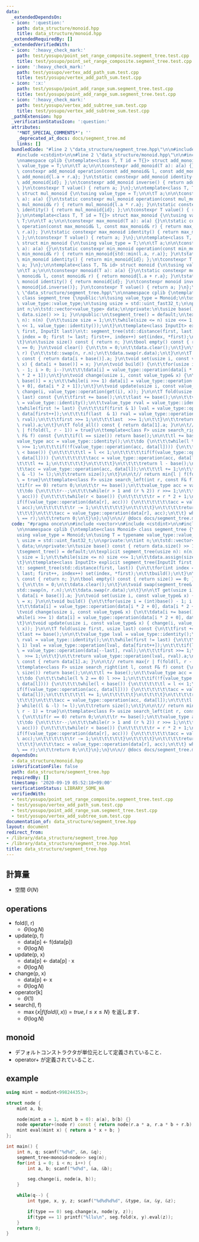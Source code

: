 ```yaml
---
data:
  _extendedDependsOn:
  - icon: ':question:'
    path: data_structure/monoid.hpp
    title: data_structure/monoid.hpp
  _extendedRequiredBy: []
  _extendedVerifiedWith:
  - icon: ':heavy_check_mark:'
    path: test/yosupo/point_set_range_composite.segment_tree.test.cpp
    title: test/yosupo/point_set_range_composite.segment_tree.test.cpp
  - icon: ':heavy_check_mark:'
    path: test/yosupo/vertex_add_path_sum.test.cpp
    title: test/yosupo/vertex_add_path_sum.test.cpp
  - icon: ':x:'
    path: test/yosupo/point_add_range_sum.segment_tree.test.cpp
    title: test/yosupo/point_add_range_sum.segment_tree.test.cpp
  - icon: ':heavy_check_mark:'
    path: test/yosupo/vertex_add_subtree_sum.test.cpp
    title: test/yosupo/vertex_add_subtree_sum.test.cpp
  _pathExtension: hpp
  _verificationStatusIcon: ':question:'
  attributes:
    '*NOT_SPECIAL_COMMENTS*': ''
    _deprecated_at_docs: docs/segment_tree.md
    links: []
  bundledCode: "#line 2 \"data_structure/segment_tree.hpp\"\n\n#include <vector>\n\
    #include <cstdint>\n\n#line 2 \"data_structure/monoid.hpp\"\n\n#include <algorithm>\n\
    \nnamespace cplib {\ntemplate<class T, T id = T{}> struct add_monoid {\n\tusing\
    \ value_type = T;\n\n\tT a;\n\n\tconstexpr add_monoid(T a): a(a) {}\n\tstatic\
    \ constexpr add_monoid operation(const add_monoid& l, const add_monoid& r) { return\
    \ add_monoid{l.a + r.a}; }\n\tstatic constexpr add_monoid identity() { return\
    \ add_monoid{id}; };\n\tconstexpr add_monoid inverse() { return add_monoid{-a};\
    \ }\n\tconstexpr T value() { return a; }\n};\n\ntemplate<class T, T id = T{1}>\
    \ struct mul_monoid {\n\tusing value_type = T;\n\n\tT a;\n\n\tconstexpr mul_monoid(T\
    \ a): a(a) {}\n\tstatic constexpr mul_monoid operation(const mul_monoid& l, const\
    \ mul_monoid& r) { return mul_monoid{l.a * r.a}; }\n\tstatic constexpr mul_monoid\
    \ identity() { return mul_monoid{id}; };\n\tconstexpr T value() { return a; }\n\
    };\n\ntemplate<class T, T id = T{}> struct max_monoid {\n\tusing value_type =\
    \ T;\n\n\tT a;\n\n\tconstexpr max_monoid(T a): a(a) {}\n\tstatic constexpr max_monoid\
    \ operation(const max_monoid& l, const max_monoid& r) { return max_monoid{std::max(l.a,\
    \ r.a)}; }\n\tstatic constexpr max_monoid identity() { return max_monoid{id};\
    \ };\n\tconstexpr T value() { return a; }\n};\n\ntemplate<class T, T id = T{}>\
    \ struct min_monoid {\n\tusing value_type = T;\n\n\tT a;\n\n\tconstexpr min_monoid(T\
    \ a): a(a) {}\n\tstatic constexpr min_monoid operation(const min_monoid& l, const\
    \ min_monoid& r) { return min_monoid{std::min(l.a, r.a)}; }\n\tstatic constexpr\
    \ min_monoid identity() { return min_monoid{id}; };\n\tconstexpr T value() { return\
    \ a; }\n};\n\ntemplate<class T, T& id> struct monoid {\n\tusing value_type = T;\n\
    \n\tT a;\n\n\tconstexpr monoid(T a): a(a) {}\n\tstatic constexpr monoid operation(const\
    \ monoid& l, const monoid& r) { return monoid{l.a + r.a}; }\n\tstatic constexpr\
    \ monoid identity() { return monoid{id}; }\n\tconstexpr monoid inverse() { return\
    \ monoid{id.inverse()}; }\n\tconstexpr T value() { return a; }\n};\n}\n#line 7\
    \ \"data_structure/segment_tree.hpp\"\n\nnamespace cplib {\ntemplate<class Monoid>\
    \ class segment_tree {\npublic:\n\tusing value_type = Monoid;\n\tusing T = typename\
    \ value_type::value_type;\n\tusing usize = std::uint_fast32_t;\n\nprivate:\n\t\
    int n;\n\tstd::vector<value_type> data;\n\nprivate:\n\tusize base() const { return\
    \ data.size() >> 1; }\n\npublic:\n\tsegment_tree() = default;\n\texplicit segment_tree(usize\
    \ n): n(n) {\n\t\tusize size = 1;\n\t\twhile(size <= n) size <<= 1;\n\t\tdata.assign(size\
    \ << 1, value_type::identity());\n\t}\n\ttemplate<class InputIt> explicit segment_tree(InputIt\
    \ first, InputIt last)\n\t: segment_tree(std::distance(first, last)) {\n\t\tfor(int\
    \ index = 0; first != last; first++, index++) set(index, *first);\n\t\tbuild();\n\
    \t}\n\n\tusize size() const { return n; }\n\tbool empty() const { return size()\
    \ == 0; }\n\tvoid clear() {\n\t\tn = 0;\n\t\tdata.clear();\n\t}\n\tvoid swap(segment_tree&\
    \ r) {\n\t\tstd::swap(n, r.n);\n\t\tdata.swap(r.data);\n\t}\n\n\tT get(usize i)\
    \ const { return data[i + base()].a; }\n\tvoid set(usize i, const value_type&\
    \ x) { data[i + base()] = x; }\n\n\tvoid build() {\n\t\tfor(usize i = (int)base()\
    \ - 1; i > 0; i--)\n\t\t\tdata[i] = value_type::operation(data[i * 2 + 0], data[i\
    \ * 2 + 1]);\n\t}\n\tvoid change(usize i, const value_type& x) {\n\t\tdata[i +=\
    \ base()] = x;\n\t\twhile(i >>= 1) data[i] = value_type::operation(data[i * 2\
    \ + 0], data[i * 2 + 1]);\n\t}\n\tvoid update(usize i, const value_type& x) {\
    \ change(i, value_type::operation(get(i), x)); }\n\n\tT fold(usize first, usize\
    \ last) const {\n\t\tfirst += base();\n\t\tlast += base();\n\n\t\tvalue_type lval\
    \ = value_type::identity();\n\t\tvalue_type rval = value_type::identity();\n\t\
    \twhile(first != last) {\n\t\t\tif(first & 1) lval = value_type::operation(lval,\
    \ data[first++]);\n\t\t\tif(last  & 1) rval = value_type::operation(data[--last],\
    \ rval);\n\t\t\tfirst >>= 1;\n\t\t\tlast  >>= 1;\n\t\t}\n\t\treturn value_type::operation(lval,\
    \ rval).a;\n\t}\n\tT fold_all() const { return data[1].a; }\n\n\t// return max{r\
    \ | f(fold(l, r - 1)) = true}\n\ttemplate<class F> usize search_right(int l, const\
    \ F& f) const {\n\t\tif(l == size()) return base();\n\n\t\tl += base();\n\t\t\
    value_type acc = value_type::identity();\n\t\tdo {\n\t\t\twhile(l % 2 == 0) l\
    \ >>= 1;\n\t\t\tif(!f(value_type::operation(acc, data[l]))) {\n\t\t\t\twhile(l\
    \ < base()) {\n\t\t\t\t\tl = l << 1;\n\t\t\t\t\tif(f(value_type::operation(acc,\
    \ data[l]))) {\n\t\t\t\t\t\tacc = value_type::operation(acc, data[l]);\n\t\t\t\
    \t\t\tl += 1;\n\t\t\t\t\t}\n\t\t\t\t}\n\t\t\t\treturn l - base();\n\t\t\t}\n\t\
    \t\tacc = value_type::operation(acc, data[l]);\n\t\t\tl += 1;\n\t\t} while((l\
    \ & -l) != l);\n\t\treturn size();\n\t}\n\n\t// return min{l | f(fold(l, r - 1)\
    \ = true}\n\ttemplate<class F> usize search_left(int r, const F& f) const {\n\t\
    \tif(r == 0) return 0;\n\n\t\tr += base();\n\t\tvalue_type acc = value_type::identity();\n\
    \t\tdo {\n\t\t\tr--;\n\t\t\twhile(r > 1 and (r % 2)) r >>= 1;\n\t\t\tif(!f(value_type::operation(data[r],\
    \ acc))) {\n\t\t\t\twhile(r < base()) {\n\t\t\t\t\tr = r * 2 + 1;\n\t\t\t\t\t\
    if(f(value_type::operation(data[r], acc))) {\n\t\t\t\t\t\tacc = value_type::operation(data[r],\
    \ acc);\n\t\t\t\t\t\tr -= 1;\n\t\t\t\t\t}\n\t\t\t\t}\n\t\t\t\treturn r + 1 - base();\n\
    \t\t\t}\n\t\t\tacc = value_type::operation(data[r], acc);\n\t\t} while((r & -r)\
    \ == r);\n\t\treturn 0;\n\t}\n};\n}\n\n// @docs docs/segment_tree.md\n"
  code: "#pragma once\n\n#include <vector>\n#include <cstdint>\n\n#include \"../data_structure/monoid.hpp\"\
    \n\nnamespace cplib {\ntemplate<class Monoid> class segment_tree {\npublic:\n\t\
    using value_type = Monoid;\n\tusing T = typename value_type::value_type;\n\tusing\
    \ usize = std::uint_fast32_t;\n\nprivate:\n\tint n;\n\tstd::vector<value_type>\
    \ data;\n\nprivate:\n\tusize base() const { return data.size() >> 1; }\n\npublic:\n\
    \tsegment_tree() = default;\n\texplicit segment_tree(usize n): n(n) {\n\t\tusize\
    \ size = 1;\n\t\twhile(size <= n) size <<= 1;\n\t\tdata.assign(size << 1, value_type::identity());\n\
    \t}\n\ttemplate<class InputIt> explicit segment_tree(InputIt first, InputIt last)\n\
    \t: segment_tree(std::distance(first, last)) {\n\t\tfor(int index = 0; first !=\
    \ last; first++, index++) set(index, *first);\n\t\tbuild();\n\t}\n\n\tusize size()\
    \ const { return n; }\n\tbool empty() const { return size() == 0; }\n\tvoid clear()\
    \ {\n\t\tn = 0;\n\t\tdata.clear();\n\t}\n\tvoid swap(segment_tree& r) {\n\t\t\
    std::swap(n, r.n);\n\t\tdata.swap(r.data);\n\t}\n\n\tT get(usize i) const { return\
    \ data[i + base()].a; }\n\tvoid set(usize i, const value_type& x) { data[i + base()]\
    \ = x; }\n\n\tvoid build() {\n\t\tfor(usize i = (int)base() - 1; i > 0; i--)\n\
    \t\t\tdata[i] = value_type::operation(data[i * 2 + 0], data[i * 2 + 1]);\n\t}\n\
    \tvoid change(usize i, const value_type& x) {\n\t\tdata[i += base()] = x;\n\t\t\
    while(i >>= 1) data[i] = value_type::operation(data[i * 2 + 0], data[i * 2 + 1]);\n\
    \t}\n\tvoid update(usize i, const value_type& x) { change(i, value_type::operation(get(i),\
    \ x)); }\n\n\tT fold(usize first, usize last) const {\n\t\tfirst += base();\n\t\
    \tlast += base();\n\n\t\tvalue_type lval = value_type::identity();\n\t\tvalue_type\
    \ rval = value_type::identity();\n\t\twhile(first != last) {\n\t\t\tif(first &\
    \ 1) lval = value_type::operation(lval, data[first++]);\n\t\t\tif(last  & 1) rval\
    \ = value_type::operation(data[--last], rval);\n\t\t\tfirst >>= 1;\n\t\t\tlast\
    \  >>= 1;\n\t\t}\n\t\treturn value_type::operation(lval, rval).a;\n\t}\n\tT fold_all()\
    \ const { return data[1].a; }\n\n\t// return max{r | f(fold(l, r - 1)) = true}\n\
    \ttemplate<class F> usize search_right(int l, const F& f) const {\n\t\tif(l ==\
    \ size()) return base();\n\n\t\tl += base();\n\t\tvalue_type acc = value_type::identity();\n\
    \t\tdo {\n\t\t\twhile(l % 2 == 0) l >>= 1;\n\t\t\tif(!f(value_type::operation(acc,\
    \ data[l]))) {\n\t\t\t\twhile(l < base()) {\n\t\t\t\t\tl = l << 1;\n\t\t\t\t\t\
    if(f(value_type::operation(acc, data[l]))) {\n\t\t\t\t\t\tacc = value_type::operation(acc,\
    \ data[l]);\n\t\t\t\t\t\tl += 1;\n\t\t\t\t\t}\n\t\t\t\t}\n\t\t\t\treturn l - base();\n\
    \t\t\t}\n\t\t\tacc = value_type::operation(acc, data[l]);\n\t\t\tl += 1;\n\t\t\
    } while((l & -l) != l);\n\t\treturn size();\n\t}\n\n\t// return min{l | f(fold(l,\
    \ r - 1) = true}\n\ttemplate<class F> usize search_left(int r, const F& f) const\
    \ {\n\t\tif(r == 0) return 0;\n\n\t\tr += base();\n\t\tvalue_type acc = value_type::identity();\n\
    \t\tdo {\n\t\t\tr--;\n\t\t\twhile(r > 1 and (r % 2)) r >>= 1;\n\t\t\tif(!f(value_type::operation(data[r],\
    \ acc))) {\n\t\t\t\twhile(r < base()) {\n\t\t\t\t\tr = r * 2 + 1;\n\t\t\t\t\t\
    if(f(value_type::operation(data[r], acc))) {\n\t\t\t\t\t\tacc = value_type::operation(data[r],\
    \ acc);\n\t\t\t\t\t\tr -= 1;\n\t\t\t\t\t}\n\t\t\t\t}\n\t\t\t\treturn r + 1 - base();\n\
    \t\t\t}\n\t\t\tacc = value_type::operation(data[r], acc);\n\t\t} while((r & -r)\
    \ == r);\n\t\treturn 0;\n\t}\n};\n}\n\n// @docs docs/segment_tree.md\n"
  dependsOn:
  - data_structure/monoid.hpp
  isVerificationFile: false
  path: data_structure/segment_tree.hpp
  requiredBy: []
  timestamp: '2020-09-19 05:52:18+09:00'
  verificationStatus: LIBRARY_SOME_WA
  verifiedWith:
  - test/yosupo/point_set_range_composite.segment_tree.test.cpp
  - test/yosupo/vertex_add_path_sum.test.cpp
  - test/yosupo/point_add_range_sum.segment_tree.test.cpp
  - test/yosupo/vertex_add_subtree_sum.test.cpp
documentation_of: data_structure/segment_tree.hpp
layout: document
redirect_from:
- /library/data_structure/segment_tree.hpp
- /library/data_structure/segment_tree.hpp.html
title: data_structure/segment_tree.hpp
---
```

## 計算量
- 空間 $\Theta(N)$

## operations
- fold(l, r)
	- $\Theta(\log N)$
- update(p, f)
	- data[p] $\leftarrow$ f(data[p])
	- $\Theta(\log N)$
- update(p, x)
	- data[p] $\leftarrow$ data[p] $\cdot$ x
	- $\Theta(\log N)$
- change(p, x)
	- data[p] $\leftarrow$ x
	- $\Theta(\log N)$
- operator[k]
	- $\Theta(1)$
- search(l, f)
	- $\max\lbrace x \vert f(fold(l, x)) = true, l \le x \le N \rbrace$ を返します．
	- $\Theta(\log N)$

## monoid
- デフォルトコンストラクタが単位元として定義されていること．
- operator+ が定義されていること．

## example
```cpp
using mint = modint<998244353>;

struct node {
	mint a, b;

	node(mint a = 1, mint b = 0): a(a), b(b) {}
	node operator+(node r) const { return node(r.a * a, r.a * b + r.b); }
	mint eval(mint x) { return a * x + b; }
};

int main() {
	int n, q; scanf("%d%d", &n, &q);
	segment_tree<monoid<node>> seg(n);
	for(int i = 0; i < n; i++) {
		int a, b; scanf("%d%d", &a, &b);

		seg.change(i, node(a, b));
	}

	while(q--) {
		int type, x, y, z; scanf("%d%d%d%d", &type, &x, &y, &z);

		if(type == 0) seg.change(x, node(y, z));
		if(type == 1) printf("%llu\n", seg.fold(x, y).eval(z));
	}
	return 0;
}

```